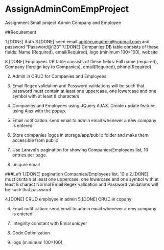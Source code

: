 # AssignAdminComEmpProject
Assignment Small project Admin Company and Employee

##Requirement




1.[DONE] Auth
3.[DONE] seed email applocumadmin@yopmail.com and password “Password@123”
7.[DONE] Companies DB table consists of these fields:
		Name (Required), 
		email(Required), 
		logo (minimum 100×100), 
		website

8.[DONE] Employees DB table consists of these fields: 
	Full name (required), 
	Company (foreign key to Companies), 
	email(Required), 
	phone(Required)


2. Admin in CRUD for Companies and Employees

4. Email Regex validation and Password validations will be such that password must contain at least one uppercase, one lowercase and one symbol with at least 8 characters 


5. Companies and Employees using JQuery AJAX. Create update feature using Ajax with the popup.

6. Email notification: send email to admin email whenever a new company is entered
9. Store companies logos in storage/app/public folder and make them accessible from public
10. Use Laravel’s pagination for showing Companies/Employees list, 10 entries per page.
11. uniqure email



###Left
1.[DONE] pagination Companies/Employees list, 10 e
2.[DONE] must contain at least one uppercase, one lowercase and one symbol with at least 8 charact Normal Email Regex validation and Password validations will be such that password 

4.[DONE] CRUD employee in admin
5.[DONE] CRUD in copany

6. Email notification: send email to admin email whenever a new company is entered


7. Integirity constant with Emial uniqyer
8. Code Optimization

9. logo (minimum 100×100),
